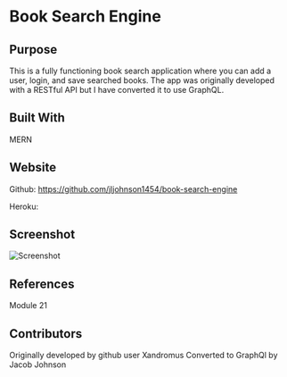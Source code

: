 # Book Search Engine

## Purpose
This is a fully functioning book search application where you can add a user, login, and save searched books. The app was originally developed with a RESTful API but I have converted it to use GraphQL.

## Built With
  MERN

## Website

Github: https://github.com/jljohnson1454/book-search-engine

Heroku: 

## Screenshot

![Screenshot]()

## References

Module 21

## Contributors
Originally developed by github user Xandromus
Converted to GraphQl by Jacob Johnson